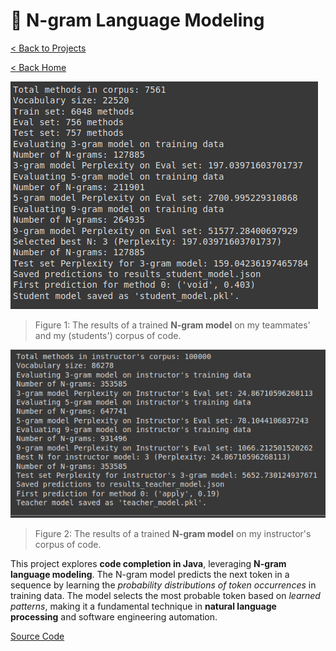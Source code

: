 # 🔡 N-gram Language Modeling

[< Back to Projects](/projects)

[< Back Home](/)

![N-gram Student Model](/images/ngram1.png)

> Figure 1: The results of a trained **N-gram model** on my teammates' and my (students') corpus of code.

![N-gram Teacher Model](/images/ngram2.png)

> Figure 2: The results of a trained **N-gram model** on my instructor's corpus of code.

This project explores **code completion in Java**, leveraging **N-gram language modeling**. The N-gram model predicts the next token in a sequence by learning the _probability distributions of token occurrences_ in training data. The model selects the most probable token based on _learned patterns_, making it a fundamental technique in **natural language processing** and software engineering automation. 

[Source Code](https://github.com/theantigone/ngram-java-ai)
